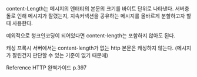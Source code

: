 
content-Length는 메시지의 엔터티의 본문의 크기를 바이트 단위로 나타낸다.
서버충돌로 인해 메시지가 잘렸는지, 지속커넥션을 공유하는 메시지를 올바르게 분할하고자 할 때 사용한다.

예외적으로 청크인코딩이 되어있다면 content-length는 포함하지 않아도 된다.

캐싱 프록시 서버에서는 content-length가 없는 http 본문은 캐싱하지 않는다.
(메시지가 잘린건지 판단할 수 있는 기준이 없기 때문에)

Reference
HTTP 완벽가이드 p.397